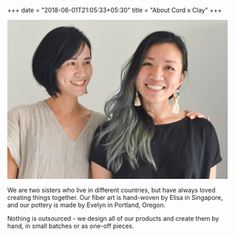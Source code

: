 +++
date = "2018-06-01T21:05:33+05:30"
title = "About Cord x Clay"
+++

![1]

We are two sisters who live in different countries, but have always loved creating things together. Our fiber art is hand-woven by Elisa in Singapore, and our pottery is made by Evelyn in Portland, Oregon. 

Nothing is outsourced - we design all of our products and create them by hand, in small batches or as one-off pieces.

[1]: /img/headshot.jpg